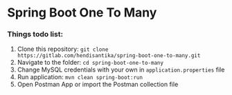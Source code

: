 # Spring Boot One To Many

### Things todo list:

1. Clone this repository: `git clone https://gitlab.com/hendisantika/spring-boot-one-to-many.git`
2. Navigate to the folder: `cd spring-boot-one-to-many`
3. Change MySQL credentials with your own in `application.properties` file
4. Run application: `mvn clean spring-boot:run`
5. Open Postman App or import the Postman collection file